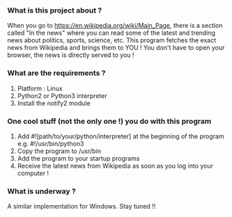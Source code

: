 ### What is this project about ?

When you go to https://en.wikipedia.org/wiki/Main_Page, there is a section called "In the news" where you can read some of the latest and trending news about politics, sports, science, etc. This program fetches the exact news from Wikipedia and brings them to YOU ! You don't have to open your browser, the news is directly served to you !

### What are the requirements ?
1. Platform : Linux
2. Python2 or Python3 interpreter
3. Install the notify2 module

### One cool stuff (not the only one !) you do with this program
1. Add #![path/to/your/python/interpreter] at the beginning of the program
e.g. #!/usr/bin/python3
2. Copy the program to /usr/bin
3. Add the program to your startup programs
4. Receive the latest news from Wikipedia as soon as you log into your computer !

### What is underway ?
A similar implementation for Windows. 
Stay tuned !!

